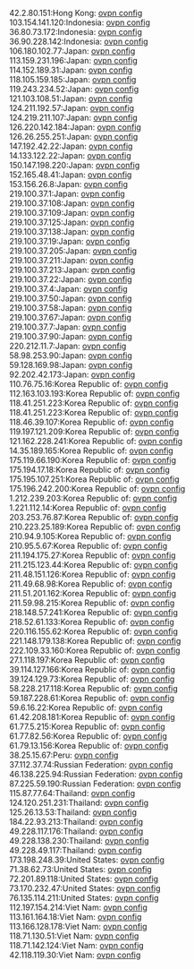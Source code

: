 42.2.80.151:Hong Kong: [ovpn config](vpn/42_2_80_151.ovpn)  
103.154.141.120:Indonesia: [ovpn config](vpn/103_154_141_120.ovpn)  
36.80.73.172:Indonesia: [ovpn config](vpn/36_80_73_172.ovpn)  
36.90.228.142:Indonesia: [ovpn config](vpn/36_90_228_142.ovpn)  
106.180.102.77:Japan: [ovpn config](vpn/106_180_102_77.ovpn)  
113.159.231.196:Japan: [ovpn config](vpn/113_159_231_196.ovpn)  
114.152.189.31:Japan: [ovpn config](vpn/114_152_189_31.ovpn)  
118.105.159.185:Japan: [ovpn config](vpn/118_105_159_185.ovpn)  
119.243.234.52:Japan: [ovpn config](vpn/119_243_234_52.ovpn)  
121.103.108.51:Japan: [ovpn config](vpn/121_103_108_51.ovpn)  
124.211.192.57:Japan: [ovpn config](vpn/124_211_192_57.ovpn)  
124.219.211.107:Japan: [ovpn config](vpn/124_219_211_107.ovpn)  
126.220.142.184:Japan: [ovpn config](vpn/126_220_142_184.ovpn)  
126.26.255.251:Japan: [ovpn config](vpn/126_26_255_251.ovpn)  
147.192.42.22:Japan: [ovpn config](vpn/147_192_42_22.ovpn)  
14.133.122.22:Japan: [ovpn config](vpn/14_133_122_22.ovpn)  
150.147.198.220:Japan: [ovpn config](vpn/150_147_198_220.ovpn)  
152.165.48.41:Japan: [ovpn config](vpn/152_165_48_41.ovpn)  
153.156.26.8:Japan: [ovpn config](vpn/153_156_26_8.ovpn)  
219.100.37.1:Japan: [ovpn config](vpn/219_100_37_1.ovpn)  
219.100.37.108:Japan: [ovpn config](vpn/219_100_37_108.ovpn)  
219.100.37.109:Japan: [ovpn config](vpn/219_100_37_109.ovpn)  
219.100.37.125:Japan: [ovpn config](vpn/219_100_37_125.ovpn)  
219.100.37.138:Japan: [ovpn config](vpn/219_100_37_138.ovpn)  
219.100.37.19:Japan: [ovpn config](vpn/219_100_37_19.ovpn)  
219.100.37.205:Japan: [ovpn config](vpn/219_100_37_205.ovpn)  
219.100.37.211:Japan: [ovpn config](vpn/219_100_37_211.ovpn)  
219.100.37.213:Japan: [ovpn config](vpn/219_100_37_213.ovpn)  
219.100.37.22:Japan: [ovpn config](vpn/219_100_37_22.ovpn)  
219.100.37.4:Japan: [ovpn config](vpn/219_100_37_4.ovpn)  
219.100.37.50:Japan: [ovpn config](vpn/219_100_37_50.ovpn)  
219.100.37.58:Japan: [ovpn config](vpn/219_100_37_58.ovpn)  
219.100.37.67:Japan: [ovpn config](vpn/219_100_37_67.ovpn)  
219.100.37.7:Japan: [ovpn config](vpn/219_100_37_7.ovpn)  
219.100.37.90:Japan: [ovpn config](vpn/219_100_37_90.ovpn)  
220.212.11.7:Japan: [ovpn config](vpn/220_212_11_7.ovpn)  
58.98.253.90:Japan: [ovpn config](vpn/58_98_253_90.ovpn)  
59.128.169.98:Japan: [ovpn config](vpn/59_128_169_98.ovpn)  
92.202.42.173:Japan: [ovpn config](vpn/92_202_42_173.ovpn)  
110.76.75.16:Korea Republic of: [ovpn config](vpn/110_76_75_16.ovpn)  
112.163.103.193:Korea Republic of: [ovpn config](vpn/112_163_103_193.ovpn)  
118.41.251.223:Korea Republic of: [ovpn config](vpn/118_41_251_223.ovpn)  
118.41.251.223:Korea Republic of: [ovpn config](vpn/118_41_251_223.ovpn)  
118.46.39.107:Korea Republic of: [ovpn config](vpn/118_46_39_107.ovpn)  
119.197.121.209:Korea Republic of: [ovpn config](vpn/119_197_121_209.ovpn)  
121.162.228.241:Korea Republic of: [ovpn config](vpn/121_162_228_241.ovpn)  
14.35.189.165:Korea Republic of: [ovpn config](vpn/14_35_189_165.ovpn)  
175.119.66.190:Korea Republic of: [ovpn config](vpn/175_119_66_190.ovpn)  
175.194.17.18:Korea Republic of: [ovpn config](vpn/175_194_17_18.ovpn)  
175.195.107.251:Korea Republic of: [ovpn config](vpn/175_195_107_251.ovpn)  
175.196.242.200:Korea Republic of: [ovpn config](vpn/175_196_242_200.ovpn)  
1.212.239.203:Korea Republic of: [ovpn config](vpn/1_212_239_203.ovpn)  
1.221.112.14:Korea Republic of: [ovpn config](vpn/1_221_112_14.ovpn)  
203.253.76.87:Korea Republic of: [ovpn config](vpn/203_253_76_87.ovpn)  
210.223.25.189:Korea Republic of: [ovpn config](vpn/210_223_25_189.ovpn)  
210.94.9.105:Korea Republic of: [ovpn config](vpn/210_94_9_105.ovpn)  
210.95.5.67:Korea Republic of: [ovpn config](vpn/210_95_5_67.ovpn)  
211.194.175.27:Korea Republic of: [ovpn config](vpn/211_194_175_27.ovpn)  
211.215.123.44:Korea Republic of: [ovpn config](vpn/211_215_123_44.ovpn)  
211.48.151.126:Korea Republic of: [ovpn config](vpn/211_48_151_126.ovpn)  
211.49.68.98:Korea Republic of: [ovpn config](vpn/211_49_68_98.ovpn)  
211.51.201.162:Korea Republic of: [ovpn config](vpn/211_51_201_162.ovpn)  
211.59.98.215:Korea Republic of: [ovpn config](vpn/211_59_98_215.ovpn)  
218.148.57.241:Korea Republic of: [ovpn config](vpn/218_148_57_241.ovpn)  
218.52.61.133:Korea Republic of: [ovpn config](vpn/218_52_61_133.ovpn)  
220.116.155.62:Korea Republic of: [ovpn config](vpn/220_116_155_62.ovpn)  
221.148.179.138:Korea Republic of: [ovpn config](vpn/221_148_179_138.ovpn)  
222.109.33.160:Korea Republic of: [ovpn config](vpn/222_109_33_160.ovpn)  
27.1.118.197:Korea Republic of: [ovpn config](vpn/27_1_118_197.ovpn)  
39.114.127.166:Korea Republic of: [ovpn config](vpn/39_114_127_166.ovpn)  
39.124.129.73:Korea Republic of: [ovpn config](vpn/39_124_129_73.ovpn)  
58.228.217.118:Korea Republic of: [ovpn config](vpn/58_228_217_118.ovpn)  
59.187.228.61:Korea Republic of: [ovpn config](vpn/59_187_228_61.ovpn)  
59.6.16.22:Korea Republic of: [ovpn config](vpn/59_6_16_22.ovpn)  
61.42.208.181:Korea Republic of: [ovpn config](vpn/61_42_208_181.ovpn)  
61.77.5.215:Korea Republic of: [ovpn config](vpn/61_77_5_215.ovpn)  
61.77.82.56:Korea Republic of: [ovpn config](vpn/61_77_82_56.ovpn)  
61.79.13.156:Korea Republic of: [ovpn config](vpn/61_79_13_156.ovpn)  
38.25.15.67:Peru: [ovpn config](vpn/38_25_15_67.ovpn)  
37.112.37.74:Russian Federation: [ovpn config](vpn/37_112_37_74.ovpn)  
46.138.225.94:Russian Federation: [ovpn config](vpn/46_138_225_94.ovpn)  
87.225.59.190:Russian Federation: [ovpn config](vpn/87_225_59_190.ovpn)  
115.87.77.64:Thailand: [ovpn config](vpn/115_87_77_64.ovpn)  
124.120.251.231:Thailand: [ovpn config](vpn/124_120_251_231.ovpn)  
125.26.13.53:Thailand: [ovpn config](vpn/125_26_13_53.ovpn)  
184.22.93.213:Thailand: [ovpn config](vpn/184_22_93_213.ovpn)  
49.228.117.176:Thailand: [ovpn config](vpn/49_228_117_176.ovpn)  
49.228.138.230:Thailand: [ovpn config](vpn/49_228_138_230.ovpn)  
49.228.49.117:Thailand: [ovpn config](vpn/49_228_49_117.ovpn)  
173.198.248.39:United States: [ovpn config](vpn/173_198_248_39.ovpn)  
71.38.62.73:United States: [ovpn config](vpn/71_38_62_73.ovpn)  
72.201.89.118:United States: [ovpn config](vpn/72_201_89_118.ovpn)  
73.170.232.47:United States: [ovpn config](vpn/73_170_232_47.ovpn)  
76.135.114.211:United States: [ovpn config](vpn/76_135_114_211.ovpn)  
112.197.154.214:Viet Nam: [ovpn config](vpn/112_197_154_214.ovpn)  
113.161.164.18:Viet Nam: [ovpn config](vpn/113_161_164_18.ovpn)  
113.166.128.178:Viet Nam: [ovpn config](vpn/113_166_128_178.ovpn)  
118.71.130.51:Viet Nam: [ovpn config](vpn/118_71_130_51.ovpn)  
118.71.142.124:Viet Nam: [ovpn config](vpn/118_71_142_124.ovpn)  
42.118.119.30:Viet Nam: [ovpn config](vpn/42_118_119_30.ovpn)  
